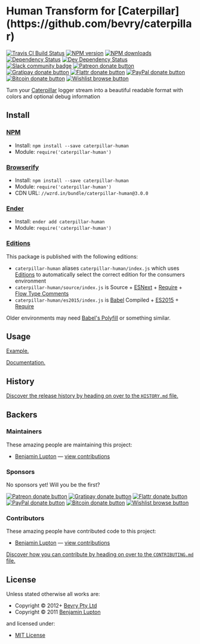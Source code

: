 <!-- TITLE/ -->

<h1>Human Transform for [Caterpillar](https://github.com/bevry/caterpillar)</h1>

<!-- /TITLE -->


<!-- BADGES/ -->

<span class="badge-travisci"><a href="http://travis-ci.org/bevry/caterpillar-human" title="Check this project's build status on TravisCI"><img src="https://img.shields.io/travis/bevry/caterpillar-human/master.svg" alt="Travis CI Build Status" /></a></span>
<span class="badge-npmversion"><a href="https://npmjs.org/package/caterpillar-human" title="View this project on NPM"><img src="https://img.shields.io/npm/v/caterpillar-human.svg" alt="NPM version" /></a></span>
<span class="badge-npmdownloads"><a href="https://npmjs.org/package/caterpillar-human" title="View this project on NPM"><img src="https://img.shields.io/npm/dm/caterpillar-human.svg" alt="NPM downloads" /></a></span>
<span class="badge-daviddm"><a href="https://david-dm.org/bevry/caterpillar-human" title="View the status of this project's dependencies on DavidDM"><img src="https://img.shields.io/david/bevry/caterpillar-human.svg" alt="Dependency Status" /></a></span>
<span class="badge-daviddmdev"><a href="https://david-dm.org/bevry/caterpillar-human#info=devDependencies" title="View the status of this project's development dependencies on DavidDM"><img src="https://img.shields.io/david/dev/bevry/caterpillar-human.svg" alt="Dev Dependency Status" /></a></span>
<br class="badge-separator" />
<span class="badge-slackin"><a href="https://slack.bevry.me" title="Join this project's slack community"><img src="https://slack.bevry.me/badge.svg" alt="Slack community badge" /></a></span>
<span class="badge-patreon"><a href="http://patreon.com/bevry" title="Donate to this project using Patreon"><img src="https://img.shields.io/badge/patreon-donate-yellow.svg" alt="Patreon donate button" /></a></span>
<span class="badge-gratipay"><a href="https://www.gratipay.com/bevry" title="Donate weekly to this project using Gratipay"><img src="https://img.shields.io/badge/gratipay-donate-yellow.svg" alt="Gratipay donate button" /></a></span>
<span class="badge-flattr"><a href="https://flattr.com/profile/balupton" title="Donate to this project using Flattr"><img src="https://img.shields.io/badge/flattr-donate-yellow.svg" alt="Flattr donate button" /></a></span>
<span class="badge-paypal"><a href="https://bevry.me/paypal" title="Donate to this project using Paypal"><img src="https://img.shields.io/badge/paypal-donate-yellow.svg" alt="PayPal donate button" /></a></span>
<span class="badge-bitcoin"><a href="https://bevry.me/bitcoin" title="Donate once-off to this project using Bitcoin"><img src="https://img.shields.io/badge/bitcoin-donate-yellow.svg" alt="Bitcoin donate button" /></a></span>
<span class="badge-wishlist"><a href="https://bevry.me/wishlist" title="Buy an item on our wishlist for us"><img src="https://img.shields.io/badge/wishlist-donate-yellow.svg" alt="Wishlist browse button" /></a></span>

<!-- /BADGES -->


<!-- DESCRIPTION/ -->

Turn your [Caterpillar](https://github.com/bevry/caterpillar) logger stream into a beautiful readable format with colors and optional debug information

<!-- /DESCRIPTION -->


<!-- INSTALL/ -->

<h2>Install</h2>

<a href="https://npmjs.com" title="npm is a package manager for javascript"><h3>NPM</h3></a><ul>
<li>Install: <code>npm install --save caterpillar-human</code></li>
<li>Module: <code>require('caterpillar-human')</code></li></ul>

<a href="http://browserify.org" title="Browserify lets you require('modules') in the browser by bundling up all of your dependencies"><h3>Browserify</h3></a><ul>
<li>Install: <code>npm install --save caterpillar-human</code></li>
<li>Module: <code>require('caterpillar-human')</code></li>
<li>CDN URL: <code>//wzrd.in/bundle/caterpillar-human@3.0.0</code></li></ul>

<a href="http://enderjs.com" title="Ender is a full featured package manager for your browser"><h3>Ender</h3></a><ul>
<li>Install: <code>ender add caterpillar-human</code></li>
<li>Module: <code>require('caterpillar-human')</code></li></ul>

<h3><a href="https://github.com/bevry/editions" title="Editions are the best way to produce and consume packages you care about.">Editions</a></h3>

<p>This package is published with the following editions:</p>

<ul><li><code>caterpillar-human</code> aliases <code>caterpillar-human/index.js</code> which uses <a href="https://github.com/bevry/editions" title="Editions are the best way to produce and consume packages you care about.">Editions</a> to automatically select the correct edition for the consumers environment</li>
<li><code>caterpillar-human/source/index.js</code> is Source + <a href="https://babeljs.io/docs/learn-es2015/" title="ECMAScript Next">ESNext</a> + <a href="https://nodejs.org/dist/latest-v5.x/docs/api/modules.html" title="Node/CJS Modules">Require</a> + <a href="http://flowtype.org/blog/2015/02/20/Flow-Comments.html" title="Flow is a static type checker for JavaScript">Flow Type Comments</a></li>
<li><code>caterpillar-human/es2015/index.js</code> is <a href="https://babeljs.io" title="The compiler for writing next generation JavaScript">Babel</a> Compiled + <a href="http://babeljs.io/docs/plugins/preset-es2015/" title="ECMAScript 2015">ES2015</a> + <a href="https://nodejs.org/dist/latest-v5.x/docs/api/modules.html" title="Node/CJS Modules">Require</a></li></ul>

<p>Older environments may need <a href="https://babeljs.io/docs/usage/polyfill/" title="A polyfill that emulates missing ECMAScript environment features">Babel's Polyfill</a> or something similar.</p>

<!-- /INSTALL -->


## Usage

[Example.](https://github.com/bevry/caterpillar-examples/blob/master/human.js)

[Documentation.](http://rawgit.com/bevry/caterpillar-human/master/docs/index.html)


<!-- HISTORY/ -->

<h2>History</h2>

<a href="https://github.com/bevry/caterpillar-human/blob/master/HISTORY.md#files">Discover the release history by heading on over to the <code>HISTORY.md</code> file.</a>

<!-- /HISTORY -->


<!-- BACKERS/ -->

<h2>Backers</h2>

<h3>Maintainers</h3>

These amazing people are maintaining this project:

<ul><li><a href="http://balupton.com">Benjamin Lupton</a> — <a href="https://github.com/bevry/caterpillar-human/commits?author=balupton" title="View the GitHub contributions of Benjamin Lupton on repository bevry/caterpillar-human">view contributions</a></li></ul>

<h3>Sponsors</h3>

No sponsors yet! Will you be the first?

<span class="badge-patreon"><a href="http://patreon.com/bevry" title="Donate to this project using Patreon"><img src="https://img.shields.io/badge/patreon-donate-yellow.svg" alt="Patreon donate button" /></a></span>
<span class="badge-gratipay"><a href="https://www.gratipay.com/bevry" title="Donate weekly to this project using Gratipay"><img src="https://img.shields.io/badge/gratipay-donate-yellow.svg" alt="Gratipay donate button" /></a></span>
<span class="badge-flattr"><a href="https://flattr.com/profile/balupton" title="Donate to this project using Flattr"><img src="https://img.shields.io/badge/flattr-donate-yellow.svg" alt="Flattr donate button" /></a></span>
<span class="badge-paypal"><a href="https://bevry.me/paypal" title="Donate to this project using Paypal"><img src="https://img.shields.io/badge/paypal-donate-yellow.svg" alt="PayPal donate button" /></a></span>
<span class="badge-bitcoin"><a href="https://bevry.me/bitcoin" title="Donate once-off to this project using Bitcoin"><img src="https://img.shields.io/badge/bitcoin-donate-yellow.svg" alt="Bitcoin donate button" /></a></span>
<span class="badge-wishlist"><a href="https://bevry.me/wishlist" title="Buy an item on our wishlist for us"><img src="https://img.shields.io/badge/wishlist-donate-yellow.svg" alt="Wishlist browse button" /></a></span>

<h3>Contributors</h3>

These amazing people have contributed code to this project:

<ul><li><a href="http://balupton.com">Benjamin Lupton</a> — <a href="https://github.com/bevry/caterpillar-human/commits?author=balupton" title="View the GitHub contributions of Benjamin Lupton on repository bevry/caterpillar-human">view contributions</a></li></ul>

<a href="https://github.com/bevry/caterpillar-human/blob/master/CONTRIBUTING.md#files">Discover how you can contribute by heading on over to the <code>CONTRIBUTING.md</code> file.</a>

<!-- /BACKERS -->


<!-- LICENSE/ -->

<h2>License</h2>

Unless stated otherwise all works are:

<ul><li>Copyright &copy; 2012+ <a href="http://bevry.me">Bevry Pty Ltd</a></li>
<li>Copyright &copy; 2011 <a href="http://balupton.com">Benjamin Lupton</a></li></ul>

and licensed under:

<ul><li><a href="http://spdx.org/licenses/MIT.html">MIT License</a></li></ul>

<!-- /LICENSE -->
